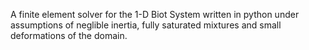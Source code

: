 A finite element solver for the 1-D Biot System written in python under assumptions of neglible inertia, fully saturated mixtures and small deformations of the domain. 
